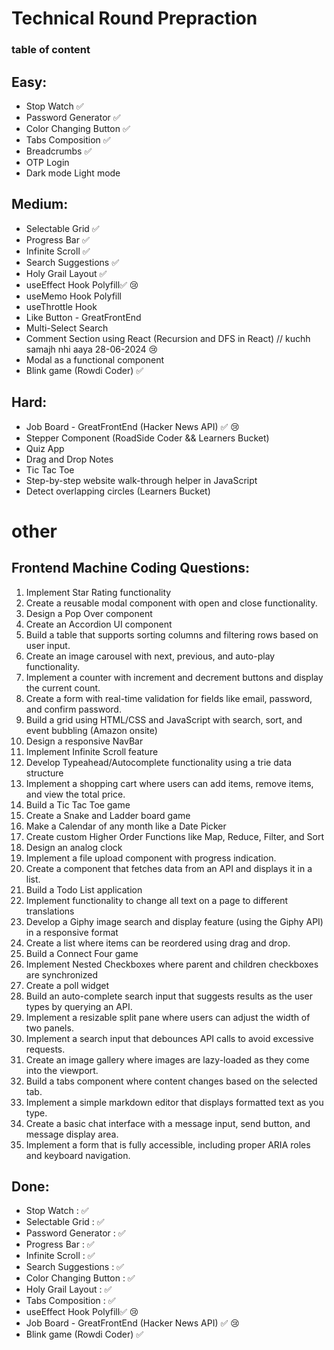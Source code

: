 # Technical Round Prepraction

### table of content

## Easy:
- Stop Watch ✅
- Password Generator ✅
- Color Changing Button ✅
- Tabs Composition ✅
- Breadcrumbs ✅
- OTP Login
- Dark mode Light mode



## Medium:

- Selectable Grid ✅
- Progress Bar ✅
- Infinite Scroll ✅
- Search Suggestions ✅
- Holy Grail Layout ✅
- useEffect Hook Polyfill✅ 😢
- useMemo Hook Polyfill
- useThrottle Hook
- Like Button - GreatFrontEnd
- Multi-Select Search
- Comment Section using React (Recursion and DFS in React) // kuchh samajh nhi aaya 28-06-2024 😢
- Modal as a functional component
- Blink game (Rowdi Coder) ✅

## Hard:

- Job Board - GreatFrontEnd (Hacker News API) ✅ 😢
- Stepper Component (RoadSide Coder && Learners Bucket)
- Quiz App
- Drag and Drop Notes
- Tic Tac Toe
- Step-by-step website walk-through helper in JavaScript
- Detect overlapping circles (Learners Bucket)

# other

## Frontend Machine Coding Questions:

1. Implement Star Rating functionality
2. Create a reusable modal component with open and close functionality.
3. Design a Pop Over component
4. Create an Accordion UI component
5. Build a table that supports sorting columns and filtering rows based on user input.
6. Create an image carousel with next, previous, and auto-play functionality.
7. Implement a counter with increment and decrement buttons and display the current count.
8. Create a form with real-time validation for fields like email, password, and confirm password.
9. Build a grid using HTML/CSS and JavaScript with search, sort, and event bubbling (Amazon onsite)
10. Design a responsive NavBar
11. Implement Infinite Scroll feature
12. Develop Typeahead/Autocomplete functionality using a trie data structure
13. Implement a shopping cart where users can add items, remove items, and view the total price.
14. Build a Tic Tac Toe game
15. Create a Snake and Ladder board game
16. Make a Calendar of any month like a Date Picker
17. Create custom Higher Order Functions like Map, Reduce, Filter, and Sort
18. Design an analog clock
19. Implement a file upload component with progress indication.
20. Create a component that fetches data from an API and displays it in a list.
21. Build a Todo List application
22. Implement functionality to change all text on a page to different translations
23. Develop a Giphy image search and display feature (using the Giphy API) in a responsive format
24. Create a list where items can be reordered using drag and drop.
25. Build a Connect Four game
26. Implement Nested Checkboxes where parent and children checkboxes are synchronized
27. Create a poll widget
28. Build an auto-complete search input that suggests results as the user types by querying an API.
29. Implement a resizable split pane where users can adjust the width of two panels.
30. Implement a search input that debounces API calls to avoid excessive requests.
31. Create an image gallery where images are lazy-loaded as they come into the viewport.
32. Build a tabs component where content changes based on the selected tab.
33. Implement a simple markdown editor that displays formatted text as you type.
34. Create a basic chat interface with a message input, send button, and message display area.
35. Implement a form that is fully accessible, including proper ARIA roles and keyboard navigation.

## Done:

- Stop Watch : ✅
- Selectable Grid : ✅
- Password Generator : ✅
- Progress Bar : ✅
- Infinite Scroll : ✅
- Search Suggestions : ✅
- Color Changing Button : ✅
- Holy Grail Layout : ✅
- Tabs Composition : ✅
- useEffect Hook Polyfill✅ 😢
- Job Board - GreatFrontEnd (Hacker News API) ✅ 😢
- Blink game (Rowdi Coder) ✅
